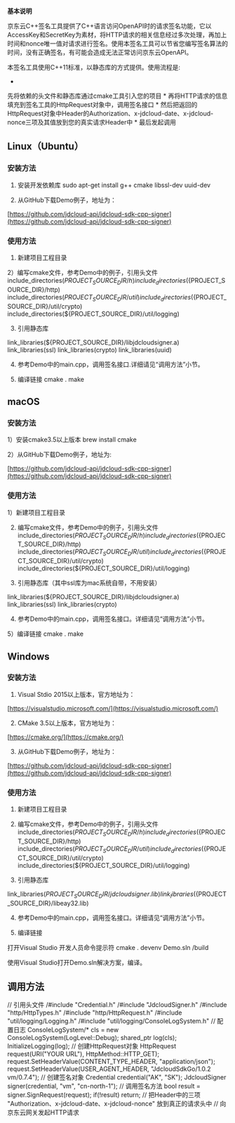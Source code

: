 ****基本说明****

京东云C++签名工具提供了C++语言访问OpenAPI时的请求签名功能，它以AccessKey和SecretKey为素材，将HTTP请求的相关信息经过多次处理，再加上时间和nonce唯一值对请求进行签名。使用本签名工具可以节省您编写签名算法的时间，没有正确签名，有可能会造成无法正常访问京东云OpenAPI。

本签名工具使用C++11标准，以静态库的方式提供。使用流程是:

* 
先将依赖的头文件和静态库通过cmake工具引入您的项目
* 
再将HTTP请求的信息填充到签名工具的HttpRequest对象中，调用签名接口
* 
然后把返回的HttpRequest对象中Header的Authorization、x-jdcloud-date、x-jdcloud-nonce三项及其值放到您的真实请求Header中
* 
最后发起调用

## Linux（Ubuntu）

### 安装方法

1) 安装开发依赖库
sudo apt-get install g++ cmake libssl-dev uuid-dev

2) 从GitHub下载Demo例子，地址为：

[https://github.com/jdcloud-api/jdcloud-sdk-cpp-signer](https://github.com/jdcloud-api/jdcloud-sdk-cpp-signer)

### 使用方法

1) 新建项目工程目录

2）编写cmake文件，参考Demo中的例子，引用头文件
include_directories(${PROJECT_SOURCE_DIR}/h)
include_directories(${PROJECT_SOURCE_DIR}/http)
include_directories(${PROJECT_SOURCE_DIR}/util)
include_directories(${PROJECT_SOURCE_DIR}/util/crypto)
include_directories(${PROJECT_SOURCE_DIR}/util/logging)

3) 引用静态库

link_libraries(${PROJECT_SOURCE_DIR}/libjdcloudsigner.a)
link_libraries(ssl)
link_libraries(crypto)
link_libraries(uuid)

4) 参考Demo中的main.cpp，调用签名接口.详细请见“调用方法”小节。

5) 编译链接
cmake .
make

## macOS

### 安装方法

1）安装cmake3.5以上版本
brew install cmake

2）从GitHub下载Demo例子，地址为:

[https://github.com/jdcloud-api/jdcloud-sdk-cpp-signer](https://github.com/jdcloud-api/jdcloud-sdk-cpp-signer)

### 使用方法

1）新建项目工程目录

2) 编写cmake文件，参考Demo中的例子，引用头文件
include_directories(${PROJECT_SOURCE_DIR}/h)
include_directories(${PROJECT_SOURCE_DIR}/http)
include_directories(${PROJECT_SOURCE_DIR}/util)
include_directories(${PROJECT_SOURCE_DIR}/util/crypto)
include_directories(${PROJECT_SOURCE_DIR}/util/logging)

3) 引用静态库（其中ssl库为mac系统自带，不用安装）

link_libraries(${PROJECT_SOURCE_DIR}/libjdcloudsigner.a)
link_libraries(ssl)
link_libraries(crypto)

4) 参考Demo中的main.cpp，调用签名接口。详细请见“调用方法”小节。

5）编译链接
cmake .
make

## Windows

### 安装方法

1) Visual Stdio 2015以上版本，官方地址为：

[https://visualstudio.microsoft.com/](https://visualstudio.microsoft.com/)

2) CMake 3.5以上版本，官方地址为：

[https://cmake.org/](https://cmake.org/)

3) 从GitHub下载Demo例子，地址为：

[https://github.com/jdcloud-api/jdcloud-sdk-cpp-signer](https://github.com/jdcloud-api/jdcloud-sdk-cpp-signer)

### 使用方法

1) 新建项目工程目录

2) 编写cmake文件，参考Demo中的例子，引用头文件
include_directories(${PROJECT_SOURCE_DIR}/h)
include_directories(${PROJECT_SOURCE_DIR}/http)
include_directories(${PROJECT_SOURCE_DIR}/util)
include_directories(${PROJECT_SOURCE_DIR}/util/crypto)
include_directories(${PROJECT_SOURCE_DIR}/util/logging)

3) 引用静态库

link_libraries(${PROJECT_SOURCE_DIR}/jdcloudsigner.lib)
link_libraries(${PROJECT_SOURCE_DIR}/libeay32.lib)

4) 参考Demo中的main.cpp，调用签名接口。详细请见“调用方法”小节。

5) 编译链接

打开Visual Studio 开发人员命令提示符
cmake .
devenv Demo.sln /build

使用Visual Studio打开Demo.sln解决方案，编译。

## 调用方法

// 引用头文件
/#include "Credential.h"
/#include "JdcloudSigner.h"
/#include "http/HttpTypes.h"
/#include "http/HttpRequest.h"
/#include "util/logging/Logging.h"
/#include "util/logging/ConsoleLogSystem.h"
// 配置日志
ConsoleLogSystem/* cls = new ConsoleLogSystem(LogLevel::Debug);
shared_ptr<ConsoleLogSystem> log(cls);
InitializeLogging(log);
// 创建HttpRequest对象
HttpRequest request(URI("YOUR URL"), HttpMethod::HTTP_GET);
request.SetHeaderValue(CONTENT_TYPE_HEADER, "application/json");
request.SetHeaderValue(USER_AGENT_HEADER, "JdcloudSdkGo/1.0.2 vm/0.7.4");
// 创建签名对象
Credential credential("AK", "SK");
JdcloudSigner signer(credential, "vm", "cn-north-1");
// 调用签名方法
bool result = signer.SignRequest(request);
if(!result)
return;
// 把Header中的三项 "Authorization、x-jdcloud-date、x-jdcloud-nonce" 放到真正的请求头中
// 向京东云网关发起HTTP请求